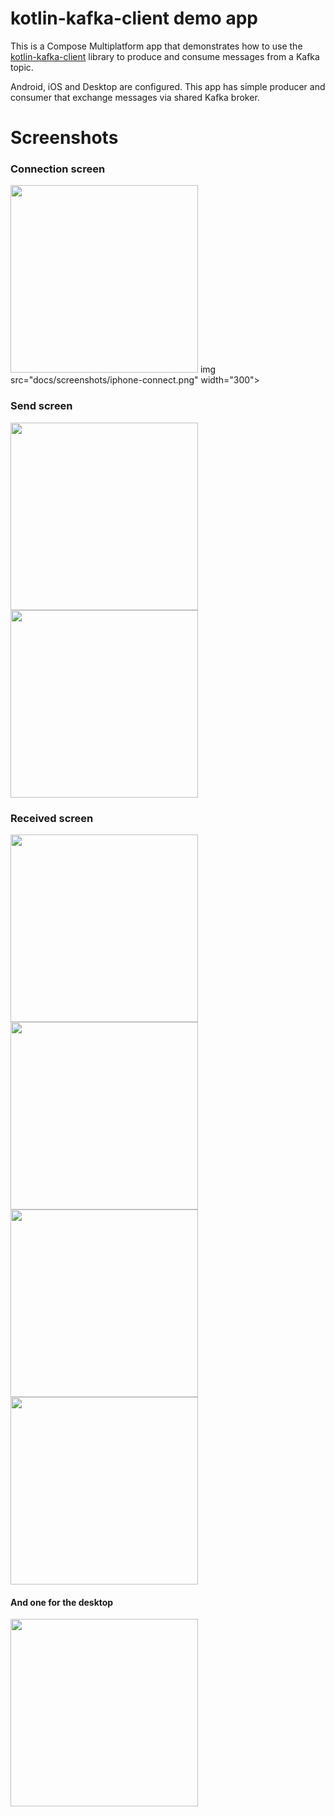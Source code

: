 # kotlin-kafka-client demo app

This is a Compose Multiplatform app that demonstrates how to use the [kotlin-kafka-client](https://github.com/vooft/kotlin-kafka-client) library to produce and consume messages from a Kafka topic.

Android, iOS and Desktop are configured. This app has simple producer and consumer that exchange messages via shared Kafka broker.

# Screenshots

### Connection screen

<img src="docs/screenshots/android-connect.png" width="300">
img src="docs/screenshots/iphone-connect.png" width="300">

### Send screen

<img src="docs/screenshots/android-send.png" width="300">
<img src="docs/screenshots/iphone-send.png" width="300">

### Received screen

<img src="docs/screenshots/android-received-self.png" width="300">
<img src="docs/screenshots/android-received-both.png" width="300">
<img src="docs/screenshots/iphone-received-android.png" width="300">
<img src="docs/screenshots/iphone-received-both.png" width="300">

#### And one for the desktop
<img src="docs/screenshots/desktop-received.png" width="300">
